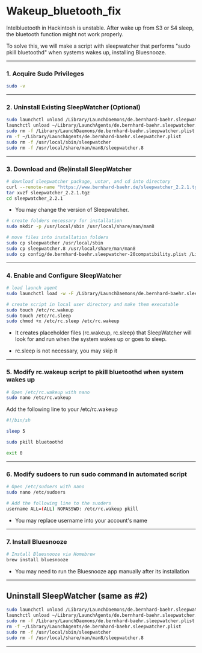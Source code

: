 # Wakeup_bluetooth_fix

Intelbluetooth in Hackintosh is unstable. After wake up from S3 or S4 sleep, the bluetooth function might not work properly.

To solve this, we will make a script with sleepwatcher that performs "sudo pkill bluetoothd" when systems wakes up, installing Bluesnooze.

---

### **1. Acquire Sudo Privileges**

```bash
sudo -v
```

---

### **2. Uninstall Existing SleepWatcher (Optional)**

```bash
sudo launchctl unload /Library/LaunchDaemons/de.bernhard-baehr.sleepwatcher.plist 
launchctl unload ~/Library/LaunchAgents/de.bernhard-baehr.sleepwatcher.plist
sudo rm -f /Library/LaunchDaemons/de.bernhard-baehr.sleepwatcher.plist
rm -f ~/Library/LaunchAgents/de.bernhard-baehr.sleepwatcher.plist
sudo rm -f /usr/local/sbin/sleepwatcher
sudo rm -f /usr/local/share/man/man8/sleepwatcher.8
```

---

### **3. Download and (Re)install SleepWatcher**

```bash
# download sleepwatcher package, untar, and cd into directory
curl --remote-name "https://www.bernhard-baehr.de/sleepwatcher_2.2.1.tgz"
tar xvzf sleepwatcher_2.2.1.tgz
cd sleepwatcher_2.2.1
```

* You may change the version of Sleepwatcher.

```bash
# create folders necessary for installation
sudo mkdir -p /usr/local/sbin /usr/local/share/man/man8
```

```bash
# move files into installation folders
sudo cp sleepwatcher /usr/local/sbin
sudo cp sleepwatcher.8 /usr/local/share/man/man8
sudo cp config/de.bernhard-baehr.sleepwatcher-20compatibility.plist /Library/LaunchDaemons/de.bernhard-baehr.sleepwatcher.plist
```

---

### **4. Enable and Configure SleepWatcher**


```bash
# load launch agent
sudo launchctl load -w -F /Library/LaunchDaemons/de.bernhard-baehr.sleepwatcher.plist
```


```bash
# create script in local user directory and make them executable
sudo touch /etc/rc.wakeup
sudo touch /etc/rc.sleep
sudo chmod +x /etc/rc.sleep /etc/rc.wakeup
```

* It creates placeholder files (rc.wakeup, rc.sleep) that SleepWatcher will look for and run when the system wakes up or goes to sleep.

* rc.sleep is not necessary, you may skip it
  
---

### **5. Modify rc.wakeup script to pkill bluetoothd when system wakes up**

```bash
# Open /etc/rc.wakeup with nano
sudo nano /etc/rc.wakeup
```

Add the following line to your /etc/rc.wakeup

```bash
#!/bin/sh

sleep 5

sudo pkill bluetoothd

exit 0
```

---

### **6. Modify sudoers to run sudo command in automated script**

```bash
# Open /etc/sudoers with nano
sudo nano /etc/sudoers
```

```bash
# Add the following line to the suoders
username ALL=(ALL) NOPASSWD: /etc/rc.wakeup pkill
```
* You may replace username into your account's name

---

### **7. Install Bluesnooze**

```bash
# Install Bluesnooze via Homebrew
brew install bluesnooze
```
* You may need to run the Bluesnooze app manually after its installation

---

## **Uninstall SleepWatcher (same as #2)**

```bash
sudo launchctl unload /Library/LaunchDaemons/de.bernhard-baehr.sleepwatcher.plist 
launchctl unload ~/Library/LaunchAgents/de.bernhard-baehr.sleepwatcher.plist
sudo rm -f /Library/LaunchDaemons/de.bernhard-baehr.sleepwatcher.plist
rm -f ~/Library/LaunchAgents/de.bernhard-baehr.sleepwatcher.plist
sudo rm -f /usr/local/sbin/sleepwatcher
sudo rm -f /usr/local/share/man/man8/sleepwatcher.8
```
---
